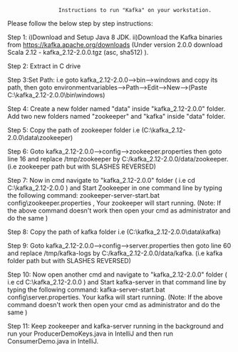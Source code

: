 					Instructions to run "Kafka" on your workstation.

Please follow the below step by step instructions:

Step 1:
i)Download and Setup Java 8 JDK.
ii)Download the Kafka binaries from https://kafka.apache.org/downloads (Under version 2.0.0 download Scala 2.12  - kafka_2.12-2.0.0.tgz (asc, sha512) ).

Step 2: Extract in C drive

Step 3:Set Path: 
i.e goto kafka_2.12-2.0.0-->bin-->windows and copy its path,
then goto environmentvariables-->Path-->Edit-->New-->(Paste  C:\kafka_2.12-2.0.0\bin\windows)

Step 4: Create a new folder named "data" inside "kafka_2.12-2.0.0" folder. Add two new folders named "zookeeper" and "kafka" inside "data" folder.

Step 5: Copy the path of zookeeper folder i.e (C:\kafka_2.12-2.0.0\data\zookeeper)

Step 6: Goto kafka_2.12-2.0.0-->config-->zookeeper.properties then goto line 16 and replace /tmp/zookeeper by  C:/kafka_2.12-2.0.0/data/zookeeper. (i.e zookeeper path but with SLASHES REVERSED)

Step 7: Now in cmd navigate to "kafka_2.12-2.0.0" folder ( i.e cd C:\kafka_2.12-2.0.0 ) and 
Start Zookeeper in one command line by typing the following command:
zookeeper-server-start.bat config\zookeeper.properties   ,
Your zookeeper will start running.  (Note: If the above command doesn't work then open your cmd as administrator and do the same )

Step 8: Copy the path of kafka folder i.e (C:\kafka_2.12-2.0.0\data\kafka)

Step 9: Goto kafka_2.12-2.0.0-->config-->server.properties then goto line 60 and replace /tmp/kafka-logs by  C:/kafka_2.12-2.0.0/data/kafka. (i.e kafka folder path but with SLASHES REVERSED)

Step 10: Now open another cmd and navigate to "kafka_2.12-2.0.0" folder ( i.e cd C:\kafka_2.12-2.0.0 ) and Start kafka-server in that command line by typing the following command:
kafka-server-start.bat config\server.properties.
Your kafka will start running. (Note: If the above command doesn't work then open your cmd as administrator and do the same )

Step 11: Keep zookeeper and kafka-server running in the background and run your ProducerDemoKeys.java in IntelliJ and then run ConsumerDemo.java in IntelliJ.




